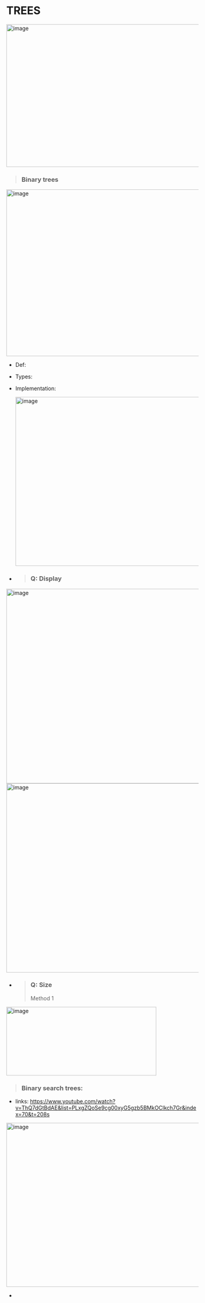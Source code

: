 # TREES
<img width="753" height="374" alt="image" src="https://github.com/user-attachments/assets/22836fb4-edac-4868-a6b8-27ae991f5921" />


> ### Binary trees
<img width="864" height="437" alt="image" src="https://github.com/user-attachments/assets/b0405280-03b5-4c5c-ba67-176792566e38" />

- Def:
- Types:
- Implementation:
  
  <img width="528" height="443" alt="image" src="https://github.com/user-attachments/assets/d3905539-4077-42b7-85d9-3c6b39e44485" />
- > ### Q: Display
  
<img width="1019" height="510" alt="image" src="https://github.com/user-attachments/assets/7d2f5e2d-5bea-4df1-93c9-1de6da311dc7" />
<img width="1007" height="496" alt="image" src="https://github.com/user-attachments/assets/955914f0-6cd1-42e8-904d-b226041ff70d" />



- > ### Q: Size
  > Method 1

<img width="393" height="180" alt="image" src="https://github.com/user-attachments/assets/31746731-8870-431b-8ca0-d7e76a2efa69" />







> ###  Binary search trees:
- links: https://www.youtube.com/watch?v=ThQ7dGtBdAE&list=PLxgZQoSe9cg00xyG5gzb5BMkOClkch7Gr&index=70&t=208s
 <img width="928" height="430" alt="image" src="https://github.com/user-attachments/assets/6caf347c-1fd1-4508-b178-08b33f039db0" />

-
